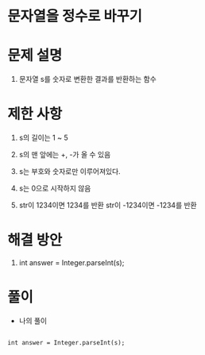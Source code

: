 # 문자열을 정수로 바꾸기

# 문제 설명

1. 문자열 s를 숫자로 변환한 결과를 반환하는 함수

# 제한 사항

1. s의 길이는 1 ~ 5

2. s의 맨 앞에는 +, -가 올 수 있음

3. s는 부호와 숫자로만 이루어져있다.

4. s는 0으로 시작하지 않음

5. str이 1234이면 1234를 반환 str이 -1234이면 -1234를 반환

# 해결 방안

1. int answer = Integer.parseInt(s);

# 풀이

- 나의 풀이

```

int answer = Integer.parseInt(s);

```
